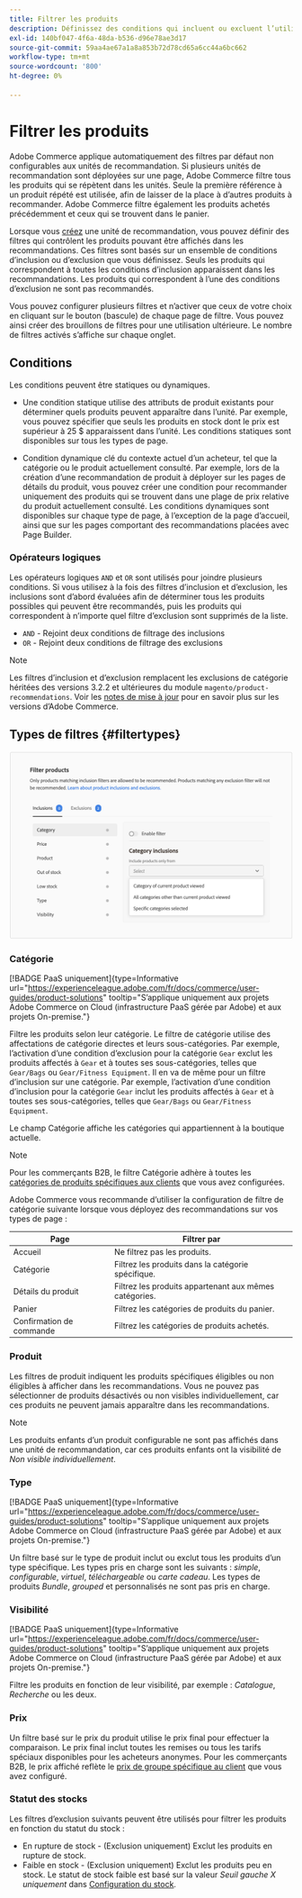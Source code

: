 ```yaml
---
title: Filtrer les produits
description: Définissez des conditions qui incluent ou excluent l’utilisation de produits comme recommandations.
exl-id: 140bf047-4f6a-48da-b536-d96e78ae3d17
source-git-commit: 59aa4ae67a1a8a853b72d78cd65a6cc44a6bc662
workflow-type: tm+mt
source-wordcount: '800'
ht-degree: 0%

---
```


# Filtrer les produits

Adobe Commerce applique automatiquement des filtres par défaut non configurables aux unités de recommandation. Si plusieurs unités de recommandation sont déployées sur une page, Adobe Commerce filtre tous les produits qui se répètent dans les unités. Seule la première référence à un produit répété est utilisée, afin de laisser de la place à d’autres produits à recommander. Adobe Commerce filtre également les produits achetés précédemment et ceux qui se trouvent dans le panier.

Lorsque vous [créez](create.md) une unité de recommandation, vous pouvez définir des filtres qui contrôlent les produits pouvant être affichés dans les recommandations. Ces filtres sont basés sur un ensemble de conditions d’inclusion ou d’exclusion que vous définissez. Seuls les produits qui correspondent à toutes les conditions d’inclusion apparaissent dans les recommandations. Les produits qui correspondent à l’une des conditions d’exclusion ne sont pas recommandés.

Vous pouvez configurer plusieurs filtres et n’activer que ceux de votre choix en cliquant sur le bouton (bascule) de chaque page de filtre. Vous pouvez ainsi créer des brouillons de filtres pour une utilisation ultérieure. Le nombre de filtres activés s’affiche sur chaque onglet.

## Conditions

Les conditions peuvent être statiques ou dynamiques.

- Une condition statique utilise des attributs de produit existants pour déterminer quels produits peuvent apparaître dans l’unité. Par exemple, vous pouvez spécifier que seuls les produits en stock dont le prix est supérieur à 25 $ apparaissent dans l’unité. Les conditions statiques sont disponibles sur tous les types de page.

- Condition dynamique clé du contexte actuel d’un acheteur, tel que la catégorie ou le produit actuellement consulté. Par exemple, lors de la création d’une recommandation de produit à déployer sur les pages de détails du produit, vous pouvez créer une condition pour recommander uniquement des produits qui se trouvent dans une plage de prix relative du produit actuellement consulté. Les conditions dynamiques sont disponibles sur chaque type de page, à l’exception de la page d’accueil, ainsi que sur les pages comportant des recommandations placées avec Page Builder.

### Opérateurs logiques

Les opérateurs logiques `AND` et `OR` sont utilisés pour joindre plusieurs conditions. Si vous utilisez à la fois des filtres d’inclusion et d’exclusion, les inclusions sont d’abord évaluées afin de déterminer tous les produits possibles qui peuvent être recommandés, puis les produits qui correspondent à n’importe quel filtre d’exclusion sont supprimés de la liste.

- `AND` - Rejoint deux conditions de filtrage des inclusions
- `OR` - Rejoint deux conditions de filtrage des exclusions

>[!NOTE]
>
> Les filtres d’inclusion et d’exclusion remplacent les exclusions de catégorie héritées des versions 3.2.2 et ultérieures du module `magento/product-recommendations`. Voir les [notes de mise à jour](release-notes.md) pour en savoir plus sur les versions d’Adobe Commerce.

## Types de filtres {#filtertypes}

![ Filtres ](assets/rec-conditions.png)

### Catégorie

[!BADGE PaaS uniquement]{type=Informative url="https://experienceleague.adobe.com/fr/docs/commerce/user-guides/product-solutions" tooltip="S’applique uniquement aux projets Adobe Commerce on Cloud (infrastructure PaaS gérée par Adobe) et aux projets On-premise."}

Filtre les produits selon leur catégorie. Le filtre de catégorie utilise des affectations de catégorie directes et leurs sous-catégories. Par exemple, l’activation d’une condition d’exclusion pour la catégorie `Gear` exclut les produits affectés à `Gear` et à toutes ses sous-catégories, telles que `Gear/Bags` ou `Gear/Fitness Equipment`. Il en va de même pour un filtre d’inclusion sur une catégorie. Par exemple, l’activation d’une condition d’inclusion pour la catégorie `Gear` inclut les produits affectés à `Gear` et à toutes ses sous-catégories, telles que `Gear/Bags` ou `Gear/Fitness Equipment`.

Le champ Catégorie affiche les catégories qui appartiennent à la boutique actuelle.

>[!NOTE]
>
>Pour les commerçants B2B, le filtre Catégorie adhère à toutes les [catégories de produits spécifiques aux clients](https://experienceleague.adobe.com/docs/commerce-admin/catalog/categories/category-permissions.html?lang=fr) que vous avez configurées.

Adobe Commerce vous recommande d’utiliser la configuration de filtre de catégorie suivante lorsque vous déployez des recommandations sur vos types de page :

| Page | Filtrer par |
|---|---|
| Accueil | Ne filtrez pas les produits. |
| Catégorie | Filtrez les produits dans la catégorie spécifique. |
| Détails du produit | Filtrez les produits appartenant aux mêmes catégories. |
| Panier | Filtrez les catégories de produits du panier. |
| Confirmation de commande | Filtrez les catégories de produits achetés. |

### Produit

Les filtres de produit indiquent les produits spécifiques éligibles ou non éligibles à afficher dans les recommandations. Vous ne pouvez pas sélectionner de produits désactivés ou non visibles individuellement, car ces produits ne peuvent jamais apparaître dans les recommandations.

>[!NOTE]
>
>Les produits enfants d’un produit configurable ne sont pas affichés dans une unité de recommandation, car ces produits enfants ont la visibilité de _Non visible individuellement_.

### Type

[!BADGE PaaS uniquement]{type=Informative url="https://experienceleague.adobe.com/fr/docs/commerce/user-guides/product-solutions" tooltip="S’applique uniquement aux projets Adobe Commerce on Cloud (infrastructure PaaS gérée par Adobe) et aux projets On-premise."}

Un filtre basé sur le type de produit inclut ou exclut tous les produits d’un type spécifique. Les types pris en charge sont les suivants : _simple_, _configurable_, _virtuel_, _téléchargeable_ ou _carte cadeau_. Les types de produits _Bundle_, _grouped_ et personnalisés ne sont pas pris en charge.

### Visibilité

[!BADGE PaaS uniquement]{type=Informative url="https://experienceleague.adobe.com/fr/docs/commerce/user-guides/product-solutions" tooltip="S’applique uniquement aux projets Adobe Commerce on Cloud (infrastructure PaaS gérée par Adobe) et aux projets On-premise."}

Filtre les produits en fonction de leur visibilité, par exemple : _Catalogue_, _Recherche_ ou les deux.

### Prix

Un filtre basé sur le prix du produit utilise le prix final pour effectuer la comparaison. Le prix final inclut toutes les remises ou tous les tarifs spéciaux disponibles pour les acheteurs anonymes. Pour les commerçants B2B, le prix affiché reflète le [prix de groupe spécifique au client](https://experienceleague.adobe.com/docs/commerce-admin/catalog/products/pricing/pricing-advanced.html?lang=fr) que vous avez configuré.

### Statut des stocks

Les filtres d’exclusion suivants peuvent être utilisés pour filtrer les produits en fonction du statut du stock :

- En rupture de stock - (Exclusion uniquement) Exclut les produits en rupture de stock.
- Faible en stock - (Exclusion uniquement) Exclut les produits peu en stock. Le statut de stock faible est basé sur la valeur _Seuil gauche X uniquement_ dans [Configuration du stock](https://experienceleague.adobe.com/docs/commerce-admin/config/catalog/inventory.html?lang=fr).
